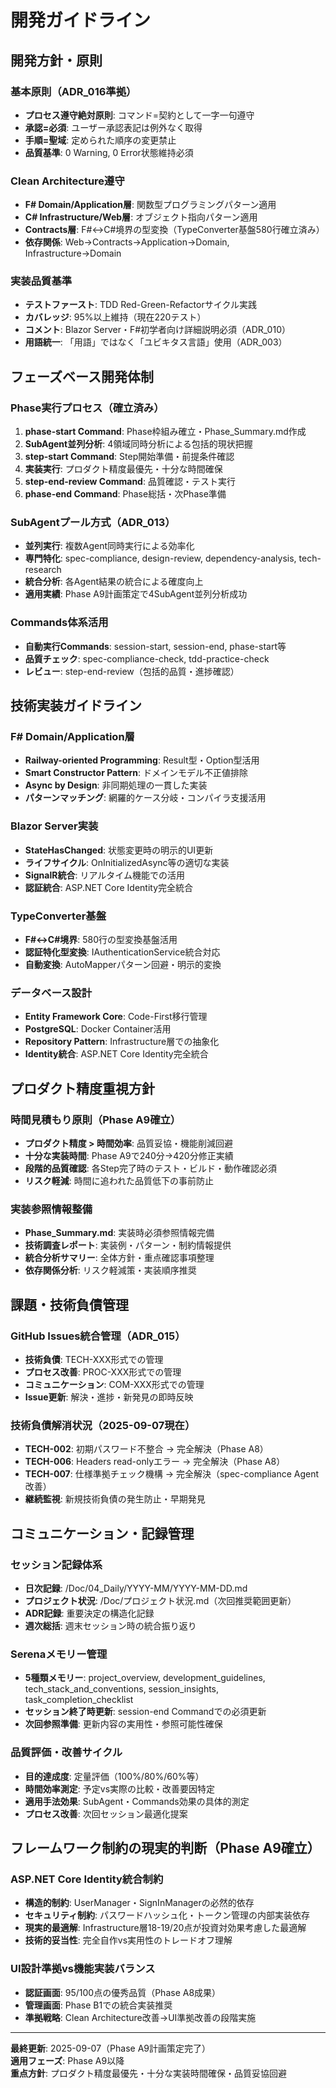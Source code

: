 # 開発ガイドライン

## 開発方針・原則

### 基本原則（ADR_016準拠）
- **プロセス遵守絶対原則**: コマンド=契約として一字一句遵守
- **承認=必須**: ユーザー承認表記は例外なく取得
- **手順=聖域**: 定められた順序の変更禁止
- **品質基準**: 0 Warning, 0 Error状態維持必須

### Clean Architecture遵守
- **F# Domain/Application層**: 関数型プログラミングパターン適用
- **C# Infrastructure/Web層**: オブジェクト指向パターン適用
- **Contracts層**: F#↔C#境界の型変換（TypeConverter基盤580行確立済み）
- **依存関係**: Web→Contracts→Application→Domain, Infrastructure→Domain

### 実装品質基準
- **テストファースト**: TDD Red-Green-Refactorサイクル実践
- **カバレッジ**: 95%以上維持（現在220テスト）
- **コメント**: Blazor Server・F#初学者向け詳細説明必須（ADR_010）
- **用語統一**: 「用語」ではなく「ユビキタス言語」使用（ADR_003）

## フェーズベース開発体制

### Phase実行プロセス（確立済み）
1. **phase-start Command**: Phase枠組み確立・Phase_Summary.md作成
2. **SubAgent並列分析**: 4領域同時分析による包括的現状把握
3. **step-start Command**: Step開始準備・前提条件確認
4. **実装実行**: プロダクト精度最優先・十分な時間確保
5. **step-end-review Command**: 品質確認・テスト実行
6. **phase-end Command**: Phase総括・次Phase準備

### SubAgentプール方式（ADR_013）
- **並列実行**: 複数Agent同時実行による効率化
- **専門特化**: spec-compliance, design-review, dependency-analysis, tech-research
- **統合分析**: 各Agent結果の統合による確度向上
- **適用実績**: Phase A9計画策定で4SubAgent並列分析成功

### Commands体系活用
- **自動実行Commands**: session-start, session-end, phase-start等
- **品質チェック**: spec-compliance-check, tdd-practice-check
- **レビュー**: step-end-review（包括的品質・進捗確認）

## 技術実装ガイドライン

### F# Domain/Application層
- **Railway-oriented Programming**: Result型・Option型活用
- **Smart Constructor Pattern**: ドメインモデル不正値排除
- **Async by Design**: 非同期処理の一貫した実装
- **パターンマッチング**: 網羅的ケース分岐・コンパイラ支援活用

### Blazor Server実装
- **StateHasChanged**: 状態変更時の明示的UI更新
- **ライフサイクル**: OnInitializedAsync等の適切な実装
- **SignalR統合**: リアルタイム機能での活用
- **認証統合**: ASP.NET Core Identity完全統合

### TypeConverter基盤
- **F#↔C#境界**: 580行の型変換基盤活用
- **認証特化型変換**: IAuthenticationService統合対応
- **自動変換**: AutoMapperパターン回避・明示的変換

### データベース設計
- **Entity Framework Core**: Code-First移行管理
- **PostgreSQL**: Docker Container活用
- **Repository Pattern**: Infrastructure層での抽象化
- **Identity統合**: ASP.NET Core Identity完全統合

## プロダクト精度重視方針

### 時間見積もり原則（Phase A9確立）
- **プロダクト精度 > 時間効率**: 品質妥協・機能削減回避
- **十分な実装時間**: Phase A9で240分→420分修正実績
- **段階的品質確認**: 各Step完了時のテスト・ビルド・動作確認必須
- **リスク軽減**: 時間に追われた品質低下の事前防止

### 実装参照情報整備
- **Phase_Summary.md**: 実装時必須参照情報完備
- **技術調査レポート**: 実装例・パターン・制約情報提供
- **統合分析サマリー**: 全体方針・重点確認事項整理
- **依存関係分析**: リスク軽減策・実装順序推奨

## 課題・技術負債管理

### GitHub Issues統合管理（ADR_015）
- **技術負債**: TECH-XXX形式での管理
- **プロセス改善**: PROC-XXX形式での管理
- **コミュニケーション**: COM-XXX形式での管理
- **Issue更新**: 解決・進捗・新発見の即時反映

### 技術負債解消状況（2025-09-07現在）
- **TECH-002**: 初期パスワード不整合 → 完全解決（Phase A8）
- **TECH-006**: Headers read-onlyエラー → 完全解決（Phase A8）
- **TECH-007**: 仕様準拠チェック機構 → 完全解決（spec-compliance Agent改善）
- **継続監視**: 新規技術負債の発生防止・早期発見

## コミュニケーション・記録管理

### セッション記録体系
- **日次記録**: /Doc/04_Daily/YYYY-MM/YYYY-MM-DD.md
- **プロジェクト状況**: /Doc/プロジェクト状況.md（次回推奨範囲更新）
- **ADR記録**: 重要決定の構造化記録
- **週次総括**: 週末セッション時の統合振り返り

### Serenaメモリー管理
- **5種類メモリー**: project_overview, development_guidelines, tech_stack_and_conventions, session_insights, task_completion_checklist
- **セッション終了時更新**: session-end Commandでの必須更新
- **次回参照準備**: 更新内容の実用性・参照可能性確保

### 品質評価・改善サイクル
- **目的達成度**: 定量評価（100%/80%/60%等）
- **時間効率測定**: 予定vs実際の比較・改善要因特定
- **適用手法効果**: SubAgent・Commands効果の具体的測定
- **プロセス改善**: 次回セッション最適化提案

## フレームワーク制約の現実的判断（Phase A9確立）

### ASP.NET Core Identity統合制約
- **構造的制約**: UserManager・SignInManagerの必然的依存
- **セキュリティ制約**: パスワードハッシュ化・トークン管理の内部実装依存
- **現実的最適解**: Infrastructure層18-19/20点が投資対効果考慮した最適解
- **技術的妥当性**: 完全自作vs実用性のトレードオフ理解

### UI設計準拠vs機能実装バランス
- **認証画面**: 95/100点の優秀品質（Phase A8成果）
- **管理画面**: Phase B1での統合実装推奨
- **準拠戦略**: Clean Architecture改善→UI準拠改善の段階実施

---

**最終更新**: 2025-09-07（Phase A9計画策定完了）  
**適用フェーズ**: Phase A9以降  
**重点方針**: プロダクト精度最優先・十分な実装時間確保・品質妥協回避